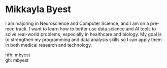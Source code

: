 # Mikkayla Byest

I am majoring in Neuroscience and Computer Science, and I am on a pre-med track. 
I want to learn how to better use data science and AI tools to solve real-world problems, 
especially in healthcare and biology. My goal is to strengthen my programming 
and data analysis skills so I can apply them in both medical research and technology.

hfh: mbyest  
gh: mbyest

